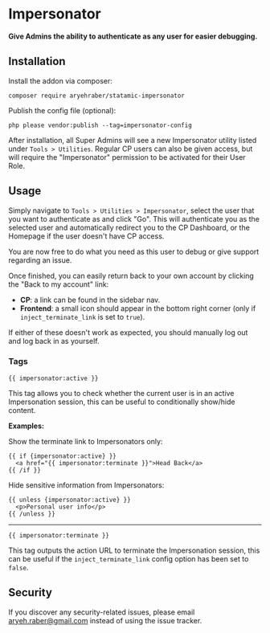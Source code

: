 # Impersonator

**Give Admins the ability to authenticate as any user for easier debugging.**

## Installation

Install the addon via composer:

```
composer require aryehraber/statamic-impersonator
```

Publish the config file (optional):

```
php please vendor:publish --tag=impersonator-config
```

After installation, all Super Admins will see a new Impersonator utility listed under `Tools > Utilities`. Regular CP users can also be given access, but will require the "Impersonator" permission to be activated for their User Role.

## Usage

Simply navigate to `Tools > Utilities > Impersonator`, select the user that you want to authenticate as and click "Go". This will authenticate you as the selected user and automatically redirect you to the CP Dashboard, or the Homepage if the user doesn't have CP access.

You are now free to do what you need as this user to debug or give support regarding an issue.

Once finished, you can easily return back to your own account by clicking the "Back to my account" link:
  * **CP**: a link can be found in the sidebar nav.
  * **Frontend**: a small icon should appear in the bottom right corner (only if `inject_terminate_link` is set to `true`).

If either of these doesn't work as expected, you should manually log out and log back in as yourself.

### Tags

`{{ impersonator:active }}`

This tag allows you to check whether the current user is in an active Impersonation session, this can be useful to conditionally show/hide content.

**Examples:**

Show the terminate link to Impersonators only:

```antlers
{{ if {impersonator:active} }}
  <a href="{{ impersonator:terminate }}">Head Back</a>
{{ /if }}
```

Hide sensitive information from Impersonators:

```antlers
{{ unless {impersonator:active} }}
  <p>Personal user info</p>
{{ /unless }}
```

---

`{{ impersonator:terminate }}`

This tag outputs the action URL to terminate the Impersonation session, this can be useful if the `inject_terminate_link` config option has been set to `false`.

## Security

If you discover any security-related issues, please email aryeh.raber@gmail.com instead of using the issue tracker.
